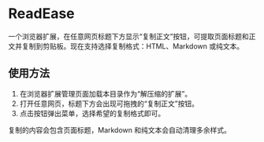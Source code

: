 # ReadEase

一个浏览器扩展，在任意网页标题下方显示“复制正文”按钮，可提取页面标题和正文并复制到剪贴板。现在支持选择复制格式：HTML、Markdown 或纯文本。
## 使用方法

1. 在浏览器扩展管理页面加载本目录作为“解压缩的扩展”。
2. 打开任意网页，标题下方会出现可拖拽的“复制正文”按钮。
3. 点击按钮弹出菜单，选择希望的复制格式即可。

复制的内容会包含页面标题，Markdown 和纯文本会自动清理多余样式。
